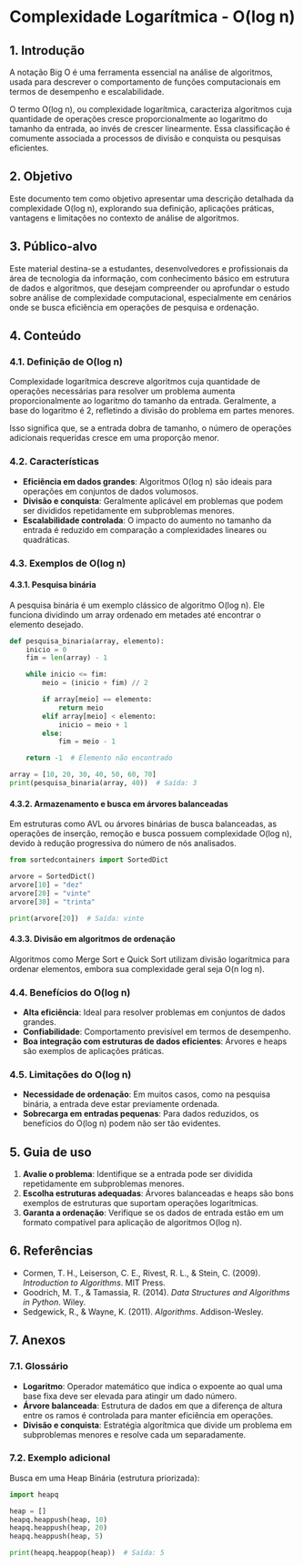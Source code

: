 # Complexidade Logarítmica - O(log n)

## 1. Introdução

A notação Big O é uma ferramenta essencial na análise de algoritmos, usada para descrever o comportamento de funções computacionais em termos de desempenho e escalabilidade.

O termo O(log n), ou complexidade logarítmica, caracteriza algoritmos cuja quantidade de operações cresce proporcionalmente ao logaritmo do tamanho da entrada, ao invés de crescer linearmente. Essa classificação é comumente associada a processos de divisão e conquista ou pesquisas eficientes.

## 2. Objetivo

Este documento tem como objetivo apresentar uma descrição detalhada da complexidade O(log n), explorando sua definição, aplicações práticas, vantagens e limitações no contexto de análise de algoritmos.

## 3. Público-alvo

Este material destina-se a estudantes, desenvolvedores e profissionais da área de tecnologia da informação, com conhecimento básico em estrutura de dados e algoritmos, que desejam compreender ou aprofundar o estudo sobre análise de complexidade computacional, especialmente em cenários onde se busca eficiência em operações de pesquisa e ordenação.

## 4. Conteúdo

### 4.1. Definição de O(log n)

Complexidade logarítmica descreve algoritmos cuja quantidade de operações necessárias para resolver um problema aumenta proporcionalmente ao logaritmo do tamanho da entrada. Geralmente, a base do logaritmo é 2, refletindo a divisão do problema em partes menores.

Isso significa que, se a entrada dobra de tamanho, o número de operações adicionais requeridas cresce em uma proporção menor.

### 4.2. Características

- **Eficiência em dados grandes**: Algoritmos O(log n) são ideais para operações em conjuntos de dados volumosos.
- **Divisão e conquista**: Geralmente aplicável em problemas que podem ser divididos repetidamente em subproblemas menores.
- **Escalabilidade controlada**: O impacto do aumento no tamanho da entrada é reduzido em comparação a complexidades lineares ou quadráticas.

### 4.3. Exemplos de O(log n)

#### 4.3.1. Pesquisa binária

A pesquisa binária é um exemplo clássico de algoritmo O(log n). Ele funciona dividindo um array ordenado em metades até encontrar o elemento desejado.

```python
def pesquisa_binaria(array, elemento):
    inicio = 0
    fim = len(array) - 1

    while inicio <= fim:
        meio = (inicio + fim) // 2

        if array[meio] == elemento:
            return meio
        elif array[meio] < elemento:
            inicio = meio + 1
        else:
            fim = meio - 1

    return -1  # Elemento não encontrado

array = [10, 20, 30, 40, 50, 60, 70]
print(pesquisa_binaria(array, 40))  # Saída: 3
```

#### 4.3.2. Armazenamento e busca em árvores balanceadas

Em estruturas como AVL ou árvores binárias de busca balanceadas, as operações de inserção, remoção e busca possuem complexidade O(log n), devido à redução progressiva do número de nós analisados.

```python
from sortedcontainers import SortedDict

arvore = SortedDict()
arvore[10] = "dez"
arvore[20] = "vinte"
arvore[30] = "trinta"

print(arvore[20])  # Saída: vinte
```

#### 4.3.3. Divisão em algoritmos de ordenação

Algoritmos como Merge Sort e Quick Sort utilizam divisão logarítmica para ordenar elementos, embora sua complexidade geral seja O(n log n).

### 4.4. Benefícios do O(log n)

- **Alta eficiência**: Ideal para resolver problemas em conjuntos de dados grandes.
- **Confiabilidade**: Comportamento previsível em termos de desempenho.
- **Boa integração com estruturas de dados eficientes**: Árvores e heaps são exemplos de aplicações práticas.

### 4.5. Limitações do O(log n)

- **Necessidade de ordenação**: Em muitos casos, como na pesquisa binária, a entrada deve estar previamente ordenada.
- **Sobrecarga em entradas pequenas**: Para dados reduzidos, os benefícios do O(log n) podem não ser tão evidentes.

## 5. Guia de uso

1. **Avalie o problema**: Identifique se a entrada pode ser dividida repetidamente em subproblemas menores.
2. **Escolha estruturas adequadas**: Árvores balanceadas e heaps são bons exemplos de estruturas que suportam operações logarítmicas.
3. **Garanta a ordenação**: Verifique se os dados de entrada estão em um formato compatível para aplicação de algoritmos O(log n).

## 6. Referências

- Cormen, T. H., Leiserson, C. E., Rivest, R. L., & Stein, C. (2009). *Introduction to Algorithms*. MIT Press.
- Goodrich, M. T., & Tamassia, R. (2014). *Data Structures and Algorithms in Python*. Wiley.
- Sedgewick, R., & Wayne, K. (2011). *Algorithms*. Addison-Wesley.

## 7. Anexos

### 7.1. Glossário

- **Logaritmo**: Operador matemático que indica o expoente ao qual uma base fixa deve ser elevada para atingir um dado número.
- **Árvore balanceada**: Estrutura de dados em que a diferença de altura entre os ramos é controlada para manter eficiência em operações.
- **Divisão e conquista**: Estratégia algorítmica que divide um problema em subproblemas menores e resolve cada um separadamente.

### 7.2. Exemplo adicional

Busca em uma Heap Binária (estrutura priorizada):

```python
import heapq

heap = []
heapq.heappush(heap, 10)
heapq.heappush(heap, 20)
heapq.heappush(heap, 5)

print(heapq.heappop(heap))  # Saída: 5
```
